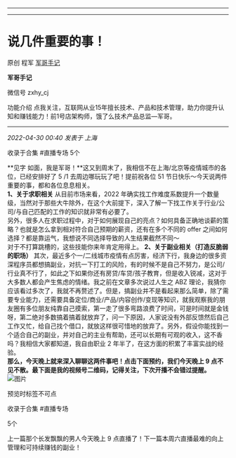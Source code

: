 ----------------------------------------
----------------------------------------
#  说几件重要的事！

原创 程军  [ 军哥手记 ](javascript:void\(0\);)

**军哥手记** ![]()

微信号 zxhy_cj

功能介绍 点我关注，互联网从业15年擅长技术、产品和技术管理，助力你提升认知和赚钱能力！前1号店架构师，饿了么技术产品总监—军哥。

____

_2022-04-30 00:40_ _发表于 上海_

收录于合集 #直播专场 5个

**见字 如面，我是军哥！**这又到周末了，我相信不在上海/北京等疫情城市的各位，已经安排好了 5 /1 去周边哪玩玩了吧！提前祝各位 51
节日快乐～今天说两件重要的事，都和各位息息相关。  
 **1、关于求职相关** 从目前市场来看，2022
年确实找工作难度系数提升一个数量级，当然对于那些大牛除外，在这个大前提下，深入了解一下找工作关于行业/公司/与自己匹配的工作的知识就非常有必要了。  
另外，很多人在求职过程中，对于如何展现自己的亮点？如何具备正确地谈薪的策略？也就是怎么拿到相对符合自己预期的薪资，还有在多个不同的 offer
之间如何选择？都是靠运气，我想说不同选择导致的人生结果截然不同～  
对于不打算跳槽的，这些技能你来年肯定用得上。 **2、关于副业相关（打造反脆弱的职场）**
其次，最近多个一/二线城市疫情有点厉害，经济下行，我身边的很多资深程序员都想搞副业，对抗一下打工的风险，有的时候不是自己不努力，是公司/行业真不行了，如此之下如果你还有房贷/车贷/孩子教育，但是收入锐减，这对于大多数人都会产生焦虑的情绪。我之前在文章多次说过人生之
ABZ
理论，我猜你应该看过多次了，我就不再赘述了。但是，搞副业并不是看起来那么简单，除了需要专业能力，还需要具备定位/商业/产品/内容创作/变现等知识，就我观察我的朋友圈有多位朋友纯靠自己摸索，第一走了很多弯路浪费了时间，可是时间就是金钱呀，第二绝对多数搞着搞着就放弃了，问一下原因，人家说没有外部反馈然后自己工作又忙，给自己找个借口，就放这样很可惜地的放弃了。另外，假设你能找到一个适合自己的副业，并对自己的主业有帮助，还可以长期有可观的收入，这不香吗？我相信大家都知道，我自由职业
2 年半了，在这方面的积累了丰富实战的经验。  
 **那么，今天晚上就来深入聊聊这两件事吧！点击下面预约，我们今天晚上 9
点不见不散。最下面是我的视频号二维码，记得关注，下次开播不会错过提醒。**![图片](https://mmbiz.qpic.cn/mmbiz_png/zoS8kK5mlOlB0D0Sps9RliakZh5G9Ac0ajdGYxz8vkRE6dlR4Rv9SpicC35PsxJTmGoJbQ96ac28JOElwOEcXsdQ/640?wx_fmt=png)

预览时标签不可点

收录于合集 #直播专场

5个

上一篇那个长发飘飘的男人今天晚上 9 点直播了！下一篇本周六直播最难的向上管理和可持续赚钱的副业！

